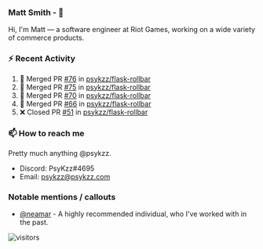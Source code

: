<!--
[![PsyKzz's github stats](https://github-readme-stats.vercel.app/api?username=psykzz&show_icons=true)](https://github.com/anuraghazra/github-readme-stats)
-->

### Matt Smith - 👋
Hi, I'm Matt — a software engineer at Riot Games, working on a wide variety of commerce products.

### ⚡ Recent Activity

<!--START_SECTION:activity-->
1. 🎉 Merged PR [#76](https://github.com/psykzz/flask-rollbar/pull/76) in [psykzz/flask-rollbar](https://github.com/psykzz/flask-rollbar)
2. 🎉 Merged PR [#75](https://github.com/psykzz/flask-rollbar/pull/75) in [psykzz/flask-rollbar](https://github.com/psykzz/flask-rollbar)
3. 🎉 Merged PR [#70](https://github.com/psykzz/flask-rollbar/pull/70) in [psykzz/flask-rollbar](https://github.com/psykzz/flask-rollbar)
4. 🎉 Merged PR [#66](https://github.com/psykzz/flask-rollbar/pull/66) in [psykzz/flask-rollbar](https://github.com/psykzz/flask-rollbar)
5. ❌ Closed PR [#51](https://github.com/psykzz/flask-rollbar/pull/51) in [psykzz/flask-rollbar](https://github.com/psykzz/flask-rollbar)
<!--END_SECTION:activity-->


### 📫 How to reach me

Pretty much anything @psykzz.

- Discord: PsyKzz#4695
- Email: psykzz@psykzz.com


### Notable mentions / callouts

 - [@neamar](https://github.com/neamar) - A highly recommended individual, who I've worked with in the past.


![visitors](https://visitor-badge.glitch.me/badge?page_id=psykzz/psykzz)



